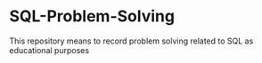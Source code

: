 # SQL-Problem-Solving
This repository means to record problem solving related to SQL as educational purposes
